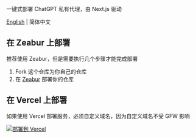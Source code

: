一键式部署 ChatGPT 私有代理，由 Next.js 驱动

[English](./README.md) | 简体中文

## 在 Zeabur 上部署

推荐使用 Zeabur，但是需要执行几个步骤才能完成部署

1. Fork 这个仓库为你自己的仓库
2. 在 [Zeabur](https://docs.zeabur.com/zh-CN/get-started) 部署你的仓库

## 在 Vercel 上部署

如果使用 Vercel 部署服务，必须自定义域名，因为自定义域名不受 GFW 影响

<a href="https://vercel.com/import/project?template=https://github.com/imyuanx/chatgpt-proxy" target="_blank" rel="noopener noreferrer"><img src="https://vercel.com/button" alt="部署到 Vercel"></a>
